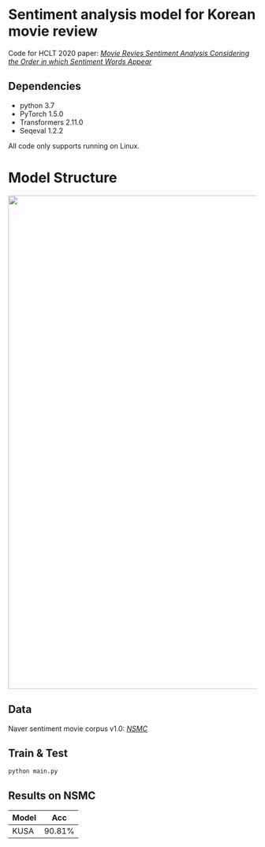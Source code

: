 # Sentiment analysis model for Korean movie review
Code for HCLT 2020 paper: *[Movie Revies Sentiment Analysis Considering the Order in which Sentiment Words Appear](http://koreascience.or.kr/article/CFKO202030060610812.page?&lang=ko)*

## Dependencies
- python 3.7
- PyTorch 1.5.0
- Transformers 2.11.0
- Seqeval 1.2.2


All code only supports running on Linux.

# Model Structure

<img src='model.png' width='1000'>



## Data

Naver sentiment movie corpus v1.0: *[NSMC](https://github.com/e9t/nsmc)*

## Train & Test

```
python main.py
```

## Results on NSMC

| Model | Acc |
|---|--------- |
| KUSA | 90.81% |
